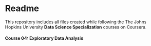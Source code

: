 # Readme

This repository includes all files created while following the The Johns Hopkins University **Data Science Specialization** courses on Coursera.

#### Course 04: Exploratory Data Analysis